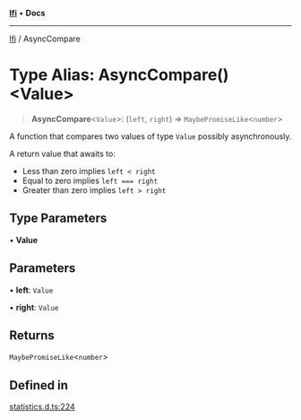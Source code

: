 [**lfi**](../readme.md) • **Docs**

***

[lfi](../globals.md) / AsyncCompare

# Type Alias: AsyncCompare()\<Value\>

> **AsyncCompare**\<`Value`\>: (`left`, `right`) => `MaybePromiseLike`\<`number`\>

A function that compares two values of type `Value` possibly asynchronously.

A return value that awaits to:
- Less than zero implies `left < right`
- Equal to zero implies `left === right`
- Greater than zero implies `left > right`

## Type Parameters

• **Value**

## Parameters

• **left**: `Value`

• **right**: `Value`

## Returns

`MaybePromiseLike`\<`number`\>

## Defined in

[statistics.d.ts:224](https://github.com/TomerAberbach/lfi/blob/e98b31ea37c84de0758cf58c8fcf28193f36b533/src/operations/statistics.d.ts#L224)
